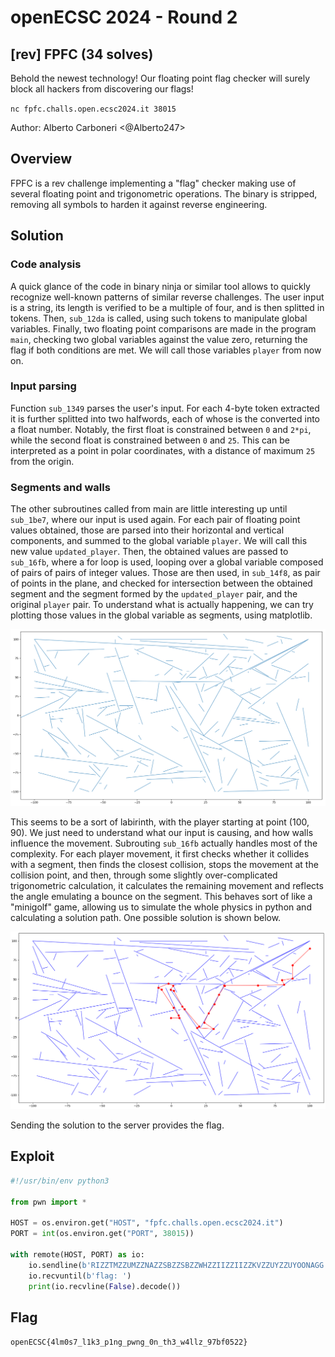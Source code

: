 # openECSC 2024 - Round 2

## [rev] FPFC (34 solves)

Behold the newest technology! Our floating point flag checker will surely block all hackers from discovering our flags!

`nc fpfc.challs.open.ecsc2024.it 38015`

Author: Alberto Carboneri <@Alberto247>

## Overview

FPFC is a rev challenge implementing a "flag" checker making use of several floating point and trigonometric operations.
The binary is stripped, removing all symbols to harden it against reverse engineering.

## Solution

### Code analysis

A quick glance of the code in binary ninja or similar tool allows to quickly recognize well-known patterns of similar reverse challenges. The user input is a string, its length is verified to be a multiple of four, and is then splitted in tokens.
Then, `sub_12da` is called, using such tokens to manipulate global variables.
Finally, two floating point comparisons are made in the program `main`, checking two global variables against the value zero, returning the flag if both conditions are met. We will call those variables `player` from now on.

### Input parsing

Function `sub_1349` parses the user's input. For each 4-byte token extracted it is further splitted into two halfwords, each of whose is the converted into a float number.
Notably, the first float is constrained between `0` and `2*pi`, while the second float is constrained between `0` and `25`. This can be interpreted as a point in polar coordinates, with a distance of maximum `25` from the origin.

### Segments and walls

The other subroutines called from main are little interesting up until `sub_1be7`, where our input is used again.
For each pair of floating point values obtained, those are parsed into their horizontal and vertical components, and summed to the global variable `player`. We will call this new value `updated_player`. Then, the obtained values are passed to `sub_16fb`, where a for loop is used, looping over a global variable composed of pairs of pairs of integer values. 
Those are then used, in `sub_14f8`, as pair of points in the plane, and checked for intersection between the obtained segment and the segment formed by the `updated_player` pair, and the original `player` pair.
To understand what is actually happening, we can try plotting those values in the global variable as segments, using matplotlib.

![Segments extracted from the binary](./writeup/walls.png)

This seems to be a sort of labirinth, with the player starting at point (100, 90).
We just need to understand what our input is causing, and how walls influence the movement.
Subrouting `sub_16fb` actually handles most of the complexity. For each player movement, it first checks whether it collides with a segment, then finds the closest collision, stops the movement at the collision point, and then, through some slightly over-complicated trigonometric calculation, it calculates the remaining movement and reflects the angle emulating a bounce on the segment.
This behaves sort of like a "minigolf" game, allowing us to simulate the whole physics in python and calculating a solution path.
One possible solution is shown below.

![Solution path](./writeup/solution.png)

Sending the solution to the server provides the flag.

## Exploit

```python
#!/usr/bin/env python3

from pwn import *

HOST = os.environ.get("HOST", "fpfc.challs.open.ecsc2024.it")
PORT = int(os.environ.get("PORT", 38015))

with remote(HOST, PORT) as io:
    io.sendline(b'RIZZTMZZUMZZNAZZSBZZSBZZWHZZIIZZIIZZKVZZUYZZUYOONAGG')
    io.recvuntil(b'flag: ')
    print(io.recvline(False).decode())
```

## Flag

`openECSC{4lm0s7_l1k3_p1ng_pwng_0n_th3_w4llz_97bf0522}`
